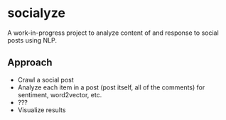 # socialyze

A work-in-progress project to analyze content of and response to social posts using NLP.

## Approach

- Crawl a social post
- Analyze each item in a post (post itself, all of the comments) for sentiment, word2vector, etc.
- ???
- Visualize results

